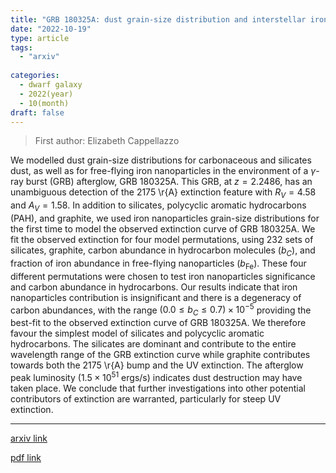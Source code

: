 ```yaml
---
title: "GRB 180325A: dust grain-size distribution and interstellar iron nanoparticles contribution"
date: "2022-10-19"
type: article
tags:
  - "arxiv"
  
categories:
  - dwarf galaxy
  - 2022(year)
  - 10(month)
draft: false
---
```

> First author: Elizabeth Cappellazzo

 We modelled dust grain-size distributions for carbonaceous and silicates
dust, as well as for free-flying iron nanoparticles in the environment of a
$\gamma$-ray burst (GRB) afterglow, GRB 180325A. This GRB, at $z=2.2486$, has
an unambiguous detection of the 2175 \r{A} extinction feature with $R_V=4.58$
and $A_V=1.58$. In addition to silicates, polycyclic aromatic hydrocarbons
(PAH), and graphite, we used iron nanoparticles grain-size distributions for
the first time to model the observed extinction curve of GRB 180325A. We fit
the observed extinction for four model permutations, using 232 sets of
silicates, graphite, carbon abundance in hydrocarbon molecules ($b_C$), and
fraction of iron abundance in free-flying nanoparticles ($b_{\text{Fe}}$).
These four different permutations were chosen to test iron nanoparticles
significance and carbon abundance in hydrocarbons. Our results indicate that
iron nanoparticles contribution is insignificant and there is a degeneracy of
carbon abundances, with the range $(0.0 \leq b_C \leq 0.7)\times10^{-5}$
providing the best-fit to the observed extinction curve of GRB 180325A. We
therefore favour the simplest model of silicates and polycyclic aromatic
hydrocarbons. The silicates are dominant and contribute to the entire
wavelength range of the GRB extinction curve while graphite contributes towards
both the 2175 \r{A} bump and the UV extinction. The afterglow peak luminosity
($1.5\times10^{51}$ ergs/s) indicates dust destruction may have taken place. We
conclude that further investigations into other potential contributors of
extinction are warranted, particularly for steep UV extinction.

---
[arxiv link](http://arxiv.org/abs/2210.10423v1)

[pdf link](http://arxiv.org/pdf/2210.10423v1)